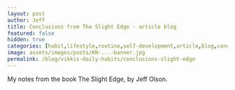 ```yaml
---
layout: post
author: Jeff
title: Conclusions from The Slight Edge - article blog
featured: false
hidden: true
categories: [habit,lifestyle,routine,self-development,article,blog,conclusions,daily,slight]
image: assets/images/posts/KN-...-banner.jpg
permalink: /blog/vikkis-daily-habits/conclusions-slight-edge
---
```

My notes from the book The Slight Edge, by Jeff Olson.
